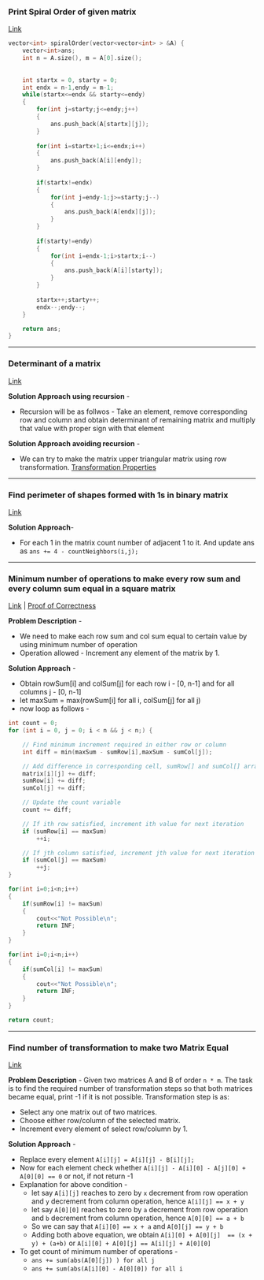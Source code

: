 ### Print Spiral Order of given matrix
[Link](https://www.interviewbit.com/problems/spiral-order-matrix-i/)

```c++
vector<int> spiralOrder(vector<vector<int> > &A) {
    vector<int>ans;
    int n = A.size(), m = A[0].size();
    
    
    int startx = 0, starty = 0;
    int endx = n-1,endy = m-1;
    while(startx<=endx && starty<=endy)
    {
        for(int j=starty;j<=endy;j++)
        {
            ans.push_back(A[startx][j]);
        }
    
        for(int i=startx+1;i<=endx;i++)
        {
            ans.push_back(A[i][endy]);
        }
    
        if(startx!=endx)
        {
            for(int j=endy-1;j>=starty;j--)
            {
                ans.push_back(A[endx][j]);
            }
        }
    
        if(starty!=endy)
        {
            for(int i=endx-1;i>startx;i--)
            {
                ans.push_back(A[i][starty]);
            }
        }
        
        startx++;starty++;
        endx--;endy--;
    }

    return ans; 
}
```

---

### Determinant of a matrix
[Link](https://www.geeksforgeeks.org/determinant-of-a-matrix/)

**Solution Approach using recursion** - 
* Recursion will be as follwos -  Take an element, remove corresponding row and column and obtain determinant of remaining matrix and multiply that value with proper sign with that element

**Solution Approach avoiding recursion** - 
* We can try to make the matrix upper triangular matrix using row transformation. [Transformation Properties](https://cran.r-project.org/web/packages/matlib/vignettes/det-ex1.html)

---

### Find perimeter of shapes formed with 1s in binary matrix
[Link](https://www.geeksforgeeks.org/find-perimeter-shapes-formed-1s-binary-matrix/)

**Solution Approach**-
* For each 1 in the matrix count number of adjacent 1 to it. And update ans as `ans += 4 - countNeighbors(i,j);`

---

### Minimum number of operations to make every row sum and every column sum equal in a square matrix
[Link](https://www.geeksforgeeks.org/minimum-operations-required-make-row-column-matrix-equals/) | [Proof of Correctness](https://stackoverflow.com/questions/48254548/why-this-algorithm-always-works-minimum-operations-required-to-make-each-row-an)

**Problem Description** - 
* We need to make each row sum and col sum equal to certain value by using minimum number of operation
* Operation allowed - Increment any element of the matrix by 1.

**Solution Approach** -
* Obtain rowSum[i] and colSum[j] for each row i - [0, n-1] and for all columns j - [0, n-1]
* let maxSum = max(rowSum[i] for all i, colSum[j] for all j)
* now loop as follows - 
```c++
int count = 0;
for (int i = 0, j = 0; i < n && j < n;) {

    // Find minimum increment required in either row or column
    int diff = min(maxSum - sumRow[i],maxSum - sumCol[j]);

    // Add difference in corresponding cell, sumRow[] and sumCol[] array
    matrix[i][j] += diff;
    sumRow[i] += diff;
    sumCol[j] += diff;

    // Update the count variable
    count += diff;

    // If ith row satisfied, increment ith value for next iteration
    if (sumRow[i] == maxSum)
        ++i;

    // If jth column satisfied, increment jth value for next iteration
    if (sumCol[j] == maxSum)
        ++j;
}

for(int i=0;i<n;i++)
{
    if(sumRow[i] != maxSum)
    {
        cout<<"Not Possible\n";
        return INF;
    }
}

for(int i=0;i<n;i++)
{
    if(sumCol[i] != maxSum)
    {
        cout<<"Not Possible\n";
        return INF;
    }
}

return count;
```

---

### Find number of transformation to make two Matrix Equal
[Link](https://www.geeksforgeeks.org/find-number-transformation-make-two-matrix-equal/)

**Problem Description** - Given two matrices A and B of order `n * m`. 
The task is to find the required number of transformation steps so that both matrices became equal, print -1 if it is not possible. 
Transformation step is as: 
* Select any one matrix out of two matrices. 
* Choose either row/column of the selected matrix. 
* Increment every element of select row/column by 1.

**Solution Approach** - 
* Replace every element `A[i][j] = A[i][j] - B[i][j];`
* Now for each element check whether `A[i][j] - A[i][0] - A[j][0] + A[0][0] == 0` or not, if not return -1
* Explanation for above condition - 
  * let say `A[i][j]` reaches to zero by `x` decrement from row operation and `y` decrement from column operation, hence `A[i][j] == x + y`
  * let say `A[0][0]` reaches to zero by `a` decrement from row operation and `b` decrement from column operation, hence `A[0][0] == a + b`
  * So we can say that `A[i][0] == x + a` and `A[0][j] == y + b`
  * Adding both above equation, we obtain `A[i][0] + A[0][j]  == (x + y) + (a+b)` or `A[i][0] + A[0][j] == A[i][j] + A[0][0]`
* To get count of minimum number of operations - 
  * `ans += sum(abs(A[0][j]) ) for all j`
  * `ans += sum(abs(A[i][0] - A[0][0]) for all i`




